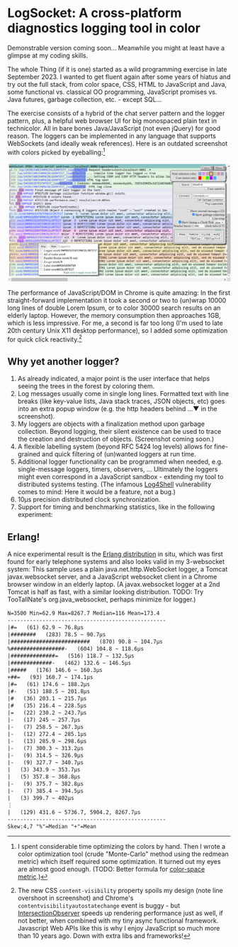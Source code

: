 # LogSocket: A cross-platform diagnostics logging tool in color

Demonstrable version coming soon... Meanwhile you might at least have a glimpse at my coding skills.

The whole Thing (if it is one) started as a wild programming exercise in late September 2023. I wanted to get fluent again after some years of hiatus and try out the full stack, from color space, CSS, HTML to JavaScript and Java, some functional vs. classical OO programming, JavaScript promises vs. Java futures, garbage collection, etc. - except SQL...

The exercise consists of a hybrid of the chat server pattern and the logger pattern, plus, a helpful web browser UI for big monospaced plain text in technicolor. All in bare bones Java/JavaScript (not even jQuery) for good reason. The loggers can be implemented in any language that supports WebSockets (and ideally weak references). Here is an outdated screenshot with colors picked by eyeballing:[^1]

[^1]: I spent considerable time optimizing the colors by hand. Then I wrote a color optimization tool (crude "Monte-Carlo" method using the redmean metric) which itself required some optimization. It turned out my eyes are almost good enough.  (TODO: Better formula for [color-space metric](https://en.wikipedia.org/wiki/Color_difference).)

![Color test](./Screenshots/LogSocketClient_ColorTest.PNG)

The performance of JavaScript/DOM in Chrome is quite amazing: In the first straight-forward implementation it took a second or two to (un)wrap 10000 long lines of double Lorem Ipsum, or to color 30000 search results on an elderly laptop. However, the memory consumption then approaches 1GB, which is less impressive. For me, a second is far too long (I'm used to late 20th century Unix X11 desktop performance), so I added some optimization for quick click reactivity.[^2]

[^2]: The new CSS `content-visibility` property spoils my design (note line overshoot in screenshot) and Chrome's `contentvisibilityautostatechange` event is buggy - but [IntersectionObserver](https://developer.mozilla.org/en-US/docs/Web/API/Intersection_Observer_API) speeds up rendering performance just as well, if not better, when combined with my tiny async functional framework. Javascript Web APIs like this is why I enjoy JavaScript so much more than 10 years ago. Down with extra libs and frameworks!

## Why yet another logger?

1) As already indicated, a major point is the user interface that helps seeing the trees in the forest by coloring them.
2) Log messages usually come in single long lines. Formatted text with line breaks (like key-value lists, Java stack traces, JSON objects, etc) goes into an extra popup window (e.g. the http headers behind …▼ in the screenshot).
3) My loggers are objects with a finalization method upon garbage collection. Beyond logging, their silent existence can be used to trace the creation and destruction of objects. (Screenshot coming soon.)
4) A flexible labelling system (beyond RFC 5424 log levels) allows for fine-grained and quick filtering of (un)wanted loggers at run time.
5) Additional logger functionality can be programmed when needed, e.g. single-message loggers, timers, observers, ... Ultimately the loggers might even correspond in a JavaScript sandbox - extending my tool to distributed systems testing. (The infamous [Log4Shell](https://en.wikipedia.org/wiki/Log4Shell) vulnerability comes to mind: Here it would be a feature, not a bug.)
6) 10µs precision distributed clock synchronization.
7) Support for timing and benchmarking statistics, like in the following experiment:

## Erlang!
A nice experimental result is the [Erlang distribution](https://en.wikipedia.org/wiki/Erlang_distribution) in situ, which was first found for early telephone systems and also looks valid in my 3-websocket system: This sample uses a plain java.net.http.WebSocket logger, a Tomcat javax.websocket server, and a JavaScript websocket client in a Chrome browser window in an elderly laptop. (A javax.websocket logger at a 2nd Tomcat is half as fast, with a similar looking distribution. TODO: Try TooTallNate's org.java_websocket, perhaps minimize for logger.)
```
N=3500 Min=62.9 Max=8267.7 Median=116 Mean=173.4
--------------------------------------------------
|#=   (61) 62.9 ~ 76.8μs
|########   (283) 78.5 ~ 90.7μs
|#########################   (870) 90.8 ~ 104.7μs
%#################-   (604) 104.8 ~ 118.6μs
|##############=   (516) 118.7 ~ 132.5μs
|#############-   (462) 132.6 ~ 146.5μs
|#####   (176) 146.6 ~ 160.3μs
+##=   (93) 160.7 ~ 174.1μs
|#=   (61) 174.6 ~ 188.2μs
|#-   (51) 188.5 ~ 201.8μs
|#   (36) 203.1 ~ 215.7μs
|#   (35) 216.4 ~ 228.5μs
|=   (22) 230.2 ~ 243.7μs
|-   (17) 245 ~ 257.7μs
|-   (7) 258.5 ~ 267.3μs
|-   (12) 272.4 ~ 285.1μs
|-   (13) 285.9 ~ 298.6μs
|-   (7) 300.3 ~ 313.2μs
|-   (9) 314.5 ~ 326.9μs
|-   (9) 327.7 ~ 340.7μs
|   (3) 343.9 ~ 353.7μs
|   (5) 357.8 ~ 368.8μs
|-   (9) 375.7 ~ 382.8μs
|-   (7) 385.4 ~ 394.5μs
|   (3) 399.7 ~ 402μs
⋮
|   (129) 431.6 ~ 5736.7, 5904.2, 8267.7μs
--------------------------------------------------
Skew:4,7 "%"=Median "+"=Mean 
```
